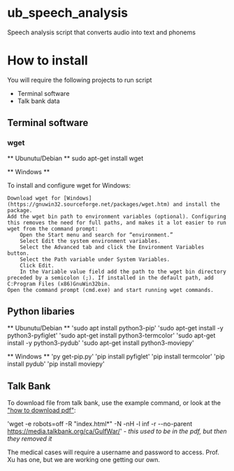 # ub_speech_analysis
Speech analysis script that converts audio into text and phonems

# How to install
You will require the following projects to run script
- Terminal software
- Talk bank data

## Terminal software

### wget

** Ubunutu/Debian ** 
sudo apt-get install wget

** Windows **

To install and configure wget for Windows:

    Download wget for [Windows](https://gnuwin32.sourceforge.net/packages/wget.htm) and install the package.
    Add the wget bin path to environment variables (optional). Configuring this removes the need for full paths, and makes it a lot easier to run wget from the command prompt:
        Open the Start menu and search for “environment.”
        Select Edit the system environment variables.
        Select the Advanced tab and click the Environment Variables button.
        Select the Path variable under System Variables.
        Click Edit.
        In the Variable value field add the path to the wget bin directory preceded by a semicolon (;). If installed in the default path, add C:Program Files (x86)GnuWin32bin.
    Open the command prompt (cmd.exe) and start running wget commands.

## Python libaries

** Ubunutu/Debian **
'sudo apt install python3-pip' 
'sudo apt-get install -y python3-pyfiglet'
'sudo apt-get install python3-termcolor'
'sudo apt-get install -y python3-pydub'
'sudo apt-get install python3-moviepy'

** Windows **
'py get-pip.py'
'pip install pyfiglet'
'pip install termcolor'
'pip install pydub'
'pip install moviepy'


## Talk Bank

To download file from talk bank, use the example command, or look at the ["how to download pdf"](https://talkbank.org/share/data.html):

'wget -e robots=off -R "index.html*" -N -nH -l inf -r --no-parent https://media.talkbank.org/ca/GulfWar/' - *this used to be in the pdf, but then they removed it*

The medical cases will require a username and password to access. Prof. Xu has one, but we are working one getting our own.